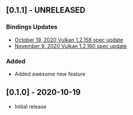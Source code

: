 ## [0.1.1] - UNRELEASED

### Bindings Updates
- [October 19, 2020 Vulkan 1.2.158 spec update](https://github.com/KhronosGroup/Vulkan-Docs/commit/9fd8fd599b47a67b2eb078b2f5c9e6a2adc922a4)
- [November 9, 2020 Vulkan 1.2.160 spec update](https://github.com/KhronosGroup/Vulkan-Docs/commit/f90136facacd25f016e523064f03713bdfe1b22d)

### Added
- Added awesome new feature

## [0.1.0] - 2020-10-19
- Initial release
